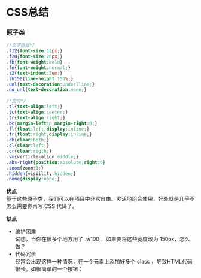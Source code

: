 # CSS总结


### 原子类
``` css
/*文字排版*/  
.f12{font-size:12px;}  
.f20{font-size:20px;}  
.fb{font-weight:bold}  
.fn{font-weight:normal;}  
.t2{text-indent:2em;}  
.lh150{line-height:150%;}  
.unl{text-decoration:underlline;}
.no_unl{text-decoration:none;}  
  
/*定位*/  
.tl{text-align:left;}  
.tc{text-align:center;}  
.tr{text-align:right;}  
.bc{margin-left:0;margin-right:0;}  
.fl{float:left;display:inline;}  
.fr{float:right;display:inline;}  
.cb{clear:both;}  
.cl{clear:left;}  
.cr{clear:rigth;}  
.vm{verticle-align:middle;}
.abs-right{position:absolute;right:0}  
.zoom{zoom:1;}  
.hidden{visiility:hidden;}  
.none{display:none;}  
```
**优点**  
	基于这些原子类，我们可以在项目中非常自由、灵活地组合使用，好处就是几乎不怎么需要你再写 CSS 代码了。  
	
**缺点**  
- 维护困难  
	试想，当你在很多个地方用了 .w100 ，如果要将这些宽度改为 150px，怎么做？  
- 代码冗余  
	经常会出现这样一种情况，在一个元素上添加好多个 class ，导致HTML代码很长。如很简单的一个按钮：  